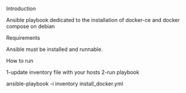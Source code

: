 
Introduction

Ansible playbook dedicated to the installation of docker-ce and docker compose on debian


Requirements

Ansible must be installed and runnable.



How to run


1-update inventory file with your hosts
2-run playbook


ansible-playbook -i inventory install_docker.yml




